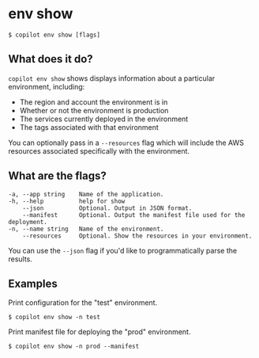 # env show
```console
$ copilot env show [flags]
```

## What does it do?
`copilot env show` shows displays information about a particular environment, including:

* The region and account the environment is in  
* Whether or not the environment is production  
* The services currently deployed in the environment  
* The tags associated with that environment  

You can optionally pass in a `--resources` flag which will include the AWS resources associated specifically with the environment. 

## What are the flags?
```
-a, --app string    Name of the application.
-h, --help          help for show
    --json          Optional. Output in JSON format.
    --manifest      Optional. Output the manifest file used for the deployment.
-n, --name string   Name of the environment.
    --resources     Optional. Show the resources in your environment.
```
You can use the `--json` flag if you'd like to programmatically parse the results.

## Examples
Print configuration for the "test" environment.
```console
$ copilot env show -n test
```
Print manifest file for deploying the "prod" environment.
```console
$ copilot env show -n prod --manifest
```